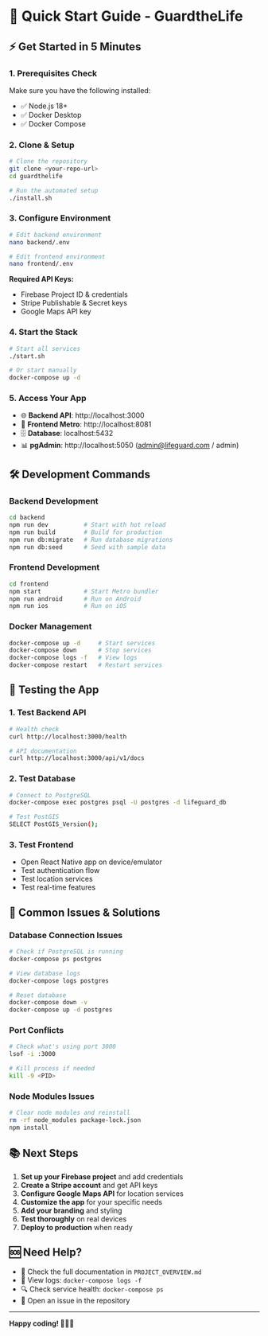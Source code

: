 # 🚀 Quick Start Guide - GuardtheLife

## ⚡ Get Started in 5 Minutes

### 1. Prerequisites Check
Make sure you have the following installed:
- ✅ Node.js 18+
- ✅ Docker Desktop
- ✅ Docker Compose

### 2. Clone & Setup
```bash
# Clone the repository
git clone <your-repo-url>
cd guardthelife

# Run the automated setup
./install.sh
```

### 3. Configure Environment
```bash
# Edit backend environment
nano backend/.env

# Edit frontend environment  
nano frontend/.env
```

**Required API Keys:**
- Firebase Project ID & credentials
- Stripe Publishable & Secret keys
- Google Maps API key

### 4. Start the Stack
```bash
# Start all services
./start.sh

# Or start manually
docker-compose up -d
```

### 5. Access Your App
- 🌐 **Backend API**: http://localhost:3000
- 📱 **Frontend Metro**: http://localhost:8081
- 🗄️ **Database**: localhost:5432
- 📊 **pgAdmin**: http://localhost:5050 (admin@lifeguard.com / admin)

## 🛠️ Development Commands

### Backend Development
```bash
cd backend
npm run dev          # Start with hot reload
npm run build        # Build for production
npm run db:migrate   # Run database migrations
npm run db:seed      # Seed with sample data
```

### Frontend Development
```bash
cd frontend
npm start            # Start Metro bundler
npm run android      # Run on Android
npm run ios          # Run on iOS
```

### Docker Management
```bash
docker-compose up -d     # Start services
docker-compose down      # Stop services
docker-compose logs -f   # View logs
docker-compose restart   # Restart services
```

## 📱 Testing the App

### 1. Test Backend API
```bash
# Health check
curl http://localhost:3000/health

# API documentation
curl http://localhost:3000/api/v1/docs
```

### 2. Test Database
```bash
# Connect to PostgreSQL
docker-compose exec postgres psql -U postgres -d lifeguard_db

# Test PostGIS
SELECT PostGIS_Version();
```

### 3. Test Frontend
- Open React Native app on device/emulator
- Test authentication flow
- Test location services
- Test real-time features

## 🔧 Common Issues & Solutions

### Database Connection Issues
```bash
# Check if PostgreSQL is running
docker-compose ps postgres

# View database logs
docker-compose logs postgres

# Reset database
docker-compose down -v
docker-compose up -d postgres
```

### Port Conflicts
```bash
# Check what's using port 3000
lsof -i :3000

# Kill process if needed
kill -9 <PID>
```

### Node Modules Issues
```bash
# Clear node modules and reinstall
rm -rf node_modules package-lock.json
npm install
```

## 📚 Next Steps

1. **Set up your Firebase project** and add credentials
2. **Create a Stripe account** and get API keys
3. **Configure Google Maps API** for location services
4. **Customize the app** for your specific needs
5. **Add your branding** and styling
6. **Test thoroughly** on real devices
7. **Deploy to production** when ready

## 🆘 Need Help?

- 📖 Check the full documentation in `PROJECT_OVERVIEW.md`
- 🐛 View logs: `docker-compose logs -f`
- 🔍 Check service health: `docker-compose ps`
- 💬 Open an issue in the repository

---

**Happy coding! 🏊‍♂️✨** 